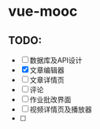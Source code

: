 # vue-mooc
## TODO: 
- [ ] 数据库及API设计
- [x] 文章编辑器
- [ ] 文章详情页
- [ ] 评论
- [ ] 作业批改界面
- [ ] 视频详情页及播放器
- [ ] 
